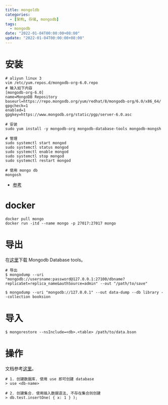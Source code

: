 ```yaml
---
title: mongoldb
categories: 
  - [架构, 存储, mongodb]
tags:
  - mongodb
date: "2022-01-04T00:00:00+08:00"
update: "2022-01-04T00:00:00+08:00"
---
```


# 安装

```shell
# aliyun linux 3
vim /etc/yum.repos.d/mongodb-org-6.0.repo
# 输入如下内容
[mongodb-org-6.0]
name=MongoDB Repository
baseurl=https://repo.mongodb.org/yum/redhat/8/mongodb-org/6.0/x86_64/
gpgcheck=1
enabled=1
gpgkey=https://www.mongodb.org/static/pgp/server-6.0.asc

# 安装
sudo yum install -y mongodb-org mongodb-database-tools mongodb-mongsh

# 管理
sudo systemctl start mongod
sudo systemctl status mongod
sudo systemctl enable mongod
sudo systemctl stop mongod
sudo systemctl restart mongod

# 使用 mongo db
mongosh 
```

- [参考](https://www.mongodb.com/docs/manual/tutorial/install-mongodb-on-red-hat/)

# docker

```shell
docker pull mongo
docker run -itd --name mongo -p 27017:27017 mongo
```

# 导出

在[这里](https://www.mongodb.com/try/download/database-tools)下载 Mongodb Database tools。

```shell
# 导出
$ mongodump --uri "mongodb://usersname:password@127.0.0.1:27100/dbname?replicaSet=replica_name&authSource=admin" --out "/path/to/save"

$ mongodump --uri "mongodb://127.0.0.1" --out data-dump --db library --collection booksion
```

# 导入

```shell
$ mongorestore --nsInclude=<db>.<table> /path/to/data.bson
```

# 操作

文档参考[这里](https://www.mongodb.com/docs/mongodb-shell/run-commands/)。

```shell
# 1. 创建数据库. 使用 use 即可创建 database
> use <db-name>

# 2. 创建集合. 使用插入数据语法, 不存在集合则创建 
> db.test.insertOne( { x: 1 } );
```

